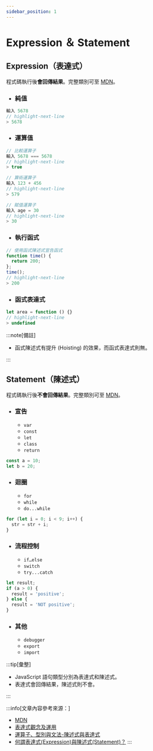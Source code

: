 ```yaml
---
sidebar_position: 1
---
```


# Expression ＆ Statement


## Expression（表達式）
程式碼執行後**會回傳結果**。完整類別可至 [MDN](https://developer.mozilla.org/zh-CN/docs/Web/JavaScript/Guide/Expressions_and_operators)。


- ### 純值
```js
輸入 5678
// highlight-next-line
> 5678
```

- ### 運算值
```js
// 比較運算子
輸入 5678 === 5678
// highlight-next-line
> true

// 算術運算子
輸入 123 + 456
// highlight-next-line
> 579

// 賦值運算子
輸入 age = 30
// highlight-next-line
> 30
```
- ### 執行函式
```js
// 使用函式陳述式宣告函式
function time() {
  return 200;
};
time();
// highlight-next-line
> 200
```
- ### 函式表達式
```js
let area = function () {}
// highlight-next-line
> undefined
```
:::note[備註]

- 函式陳述式有提升 (Hoisting) 的效果，而函式表達式則無。


:::


## Statement（陳述式）

程式碼執行後**不會回傳結果**。完整類別可至 [MDN](https://developer.mozilla.org/zh-CN/docs/Web/JavaScript/Reference/Statements)。

- ### 宣告
  - `var`
  - `const`
  - `let`
  - `class`
  - `return`
```js
const a = 10;
let b = 20;
```
- ### 迴圈
  - `for`
  - `while`
  - `do...while`
```js
for (let i = 0; i < 9; i++) {
  str = str + i;
}
```
- ### 流程控制
  - `if…else`
  - `switch`
  - `try...catch`
```js
let result;
if (a > 0) {
  result = 'positive';
} else {
  result = 'NOT positive';
}
```
- ### 其他
  - `debugger`
  - `export`
  - `import`

:::tip[彙整]

- JavaScript 語句類型分別為表達式和陳述式。
- 表達式會回傳結果，陳述式則不會。



:::

:::info[文章內容參考來源：]

- [MDN](https://developer.mozilla.org/zh-CN/docs/Web/JavaScript/Guide/Expressions_and_operators)
- [表達式觀念及運用](https://www.casper.tw/development/2020/09/17/js-expression/)
- [運算子、型別與文法-陳述式與表達式](https://israynotarray.com/javascript/20200607/196651152/)
- [何謂表達式(Expression)與陳述式(Statement)？](https://hackmd.io/@ivaSrwTTSkC1jb66rpGfnQ/HyTUsaASF)
:::

